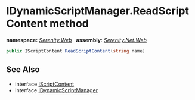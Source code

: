 # IDynamicScriptManager.ReadScriptContent method
**namespace:** *[Serenity.Web](../../README.md#serenity.web-namespace)*   **assembly**: *[Serenity.Net.Web](../../README.md)*

```csharp
public IScriptContent ReadScriptContent(string name)
```

## See Also

* interface [IScriptContent](../IScriptContent.md)
* interface [IDynamicScriptManager](../IDynamicScriptManager.md)